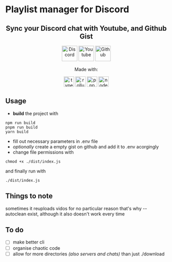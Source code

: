 # Playlist manager for Discord

<div align="center">
  <h2>Sync your Discord chat with Youtube, and Github Gist</h2>
  <img src="https://cdn-icons-png.flaticon.com/512/5968/5968756.png" alt="Discord" height=48>
  <img src="https://cdn-icons-png.flaticon.com/512/1384/1384060.png" alt="Youtube" height=48>
  <img src="https://cdn-icons-png.flaticon.com/512/2111/2111432.png" alt="Github" height=48>
</div>

<div align="center">
  <p>Made with:</p>
  <img src="https://www.typescriptlang.org/favicon-32x32.png" alt="typescript" height=32>
  <img src="https://rollupjs.org/favicon.png" alt="rollup.js" height=32>
  <img src="https://pnpm.io/img/favicon.png" alt="pnpm" height=32>
  <img src="https://nodejs.org/static/images/favicons/favicon.png" alt="node.js" height=32>
</div>

## Usage

- **build** the project with

```
npm run build
pnpm run build
yarn build
```

- fill out necessary parameters in .env file
- _optionally_ create a empty gist on github and add it to .env acorgingly
- change file permissions with

```
chmod +x ./dist/index.js
```

and finally run with
```
./dist/index.js
```

## Things to note

sometimes it reuploads vidos for no particular reason that's why --autoclean exist, although it also doesn't work every time

## To do

- [ ] make better cli
- [ ] organise chaotic code
- [ ] allow for more directories _(also servers and chats)_ than just ./download
